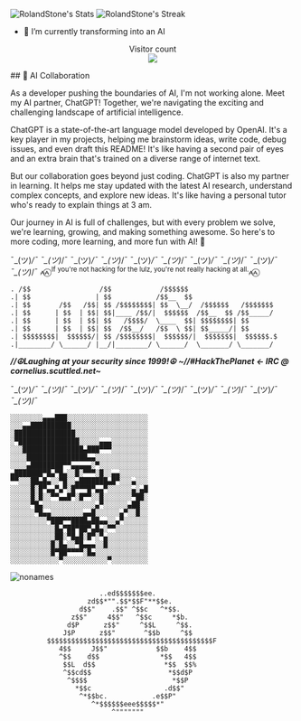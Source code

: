 ![RolandStone's Stats](https://github-readme-stats.vercel.app/api?username=RolandStone&theme=dark&show_icons=true&hide_border=false&count_private=true) ![RolandStone's Streak](https://github-readme-streak-stats.herokuapp.com/?user=RolandStone&theme=dark&hide_border=false)
- 🌱 I’m currently transforming into an AI

<p align="center"> 
  Visitor count<br>
  <img src="https://profile-counter.glitch.me/RolandStoner/count.svg" />
</p>
## 🤖 AI Collaboration

As a developer pushing the boundaries of AI, I'm not working alone. Meet my AI partner, ChatGPT! Together, we're navigating the exciting and challenging landscape of artificial intelligence.

ChatGPT is a state-of-the-art language model developed by OpenAI. It's a key player in my projects, helping me brainstorm ideas, write code, debug issues, and even draft this README! It's like having a second pair of eyes and an extra brain that's trained on a diverse range of internet text.

But our collaboration goes beyond just coding. ChatGPT is also my partner in learning. It helps me stay updated with the latest AI research, understand complex concepts, and explore new ideas. It's like having a personal tutor who's ready to explain things at 3 am.

Our journey in AI is full of challenges, but with every problem we solve, we're learning, growing, and making something awesome. So here's to more coding, more learning, and more fun with AI! 🥂



¯\_(ツ)_/¯ ¯\_(ツ)_/¯ ¯\_(ツ)_/¯ ¯\_(ツ)_/¯ ¯\_(ツ)_/¯ ¯\_(ツ)_/¯ ¯\_(ツ)_/¯ ¯\_(ツ)_/¯ ¯\_(ツ)_/¯ ¯\_(ツ)_/¯ 
⩜⩜⃝ <sup>If you're not hacking for the lulz, you're not really hacking at all.</sup>⩜⩜⃝ 
```
. /$$                 /$$            /$$$$$$
.| $$                | $$           /$$__  $$
.| $$       /$$   /$$| $$ /$$$$$$$$| $$  \__/  /$$$$$$   /$$$$$$$
.| $$      | $$  | $$| $$|____ /$$/|  $$$$$$  /$$__  $$ /$$_____/
.| $$      | $$  | $$| $$   /$$$$/  \____  $$| $$$$$$$$| $$
.| $$      | $$  | $$| $$  /$$__/   /$$  \ $$| $$_____/| $$
.| $$$$$$$$|  $$$$$$/| $$ /$$$$$$$$|  $$$$$$/|  $$$$$$$|  $$$$$$.$
.|________/ \______/ |__/|________/ \______/  \_______/ \_______/
```
***//☮Laughing at your security since 1999!☮***
***~//#HackThePlanet <- IRC @ cornelius.scuttled.net~***

¯\_(ツ)_/¯ ¯\_(ツ)_/¯ ¯\_(ツ)_/¯ ¯\_(ツ)_/¯ ¯\_(ツ)_/¯ ¯\_(ツ)_/¯ ¯\_(ツ)_/¯ ¯\_(ツ)_/¯ ¯\_(ツ)_/¯ ¯\_(ツ)_/¯ 
```
░░░░░░░░▄▄▄███░░░░░░░░░░░░░░░░░░░░
░░░▄▄██████████░░░░░░░░░░░░░░░░░░░
░███████████████░░░░░░░░░░░░░░░░░░
░▀███████████████░░░░░▄▄▄░░░░░░░░░
░░░███████████████▄███▀▀▀░░░░░░░░░
░░░░███████████████▄▄░░░░░░░░░░░░░
░░░░▄████████▀▀▄▄▄▄▄░▀░░░░░░░░░░░░
▄███████▀█▄▀█▄░░█░▀▀▀░█░░▄▄░░░░░░░
▀▀░░░██▄█▄░░▀█░░▄███████▄█▀░░░▄░░░
░░░░░█░█▀▄▄▀▄▀░█▀▀▀█▀▄▄▀░░░░░░▄░▄█
░░░░░█░█░░▀▀▄▄█▀░█▀▀░░█░░░░░░░▀██░
░░░░░▀█▄░░░░░░░░░░░░░▄▀░░░░░░▄██░░
░░░░░░▀█▄▄░░░░░░░░▄▄█░░░░░░▄▀░░█░░
░░░░░░░░░▀███▀▀████▄██▄▄░░▄▀░░░░░░
░░░░░░░░░░░█▄▀██▀██▀▄█▄░▀▀░░░░░░░░
░░░░░░░░░░░██░▀█▄█░█▀░▀▄░░░░░░░░░░
░░░░░░░░░░█░█▄░░▀█▄▄▄░░█░░░░░░░░░░
░░░░░░░░░░█▀██▀▀▀▀░█▄░░░░░░░░░░░░░
░░░░░░░░░░░░▀░░░░░░░░░░░▀░░░░░░░░░
```
![nonames](https://user-images.githubusercontent.com/1758914/214786559-11078616-a57f-42f2-a6e3-246d7e7deb6b.gif)
```
                      ..ed$$$$$$$ee.
                   zd$$*"".$$*$$F"**$$e.
                 d$$"    .$$" ^$$c   ^*$$.
               z$$"     4$$"   ^$$c     *$b.
              d$P      z$$"     ^$$L     ^$$.
             J$P      z$$"       ^$$b     ^$$
         $$$$$$$$$$$$$$$$$$$$$$$$$$$$$$$$$$$$$$$$$F
            4$$     J$$"            $$b    4$$
            ^$$    d$$               *$$   4$$
             $$L  d$$                 *$$  $$%
             ^$$cd$$                   *$$d$P
              ^$$$$                     *$$P
                *$$c                  .d$$"
                 ^*$$bc.           .e$$P"
                    ^*$$$$$$eee$$$$$*"   
                         ^"""""""
```                  
